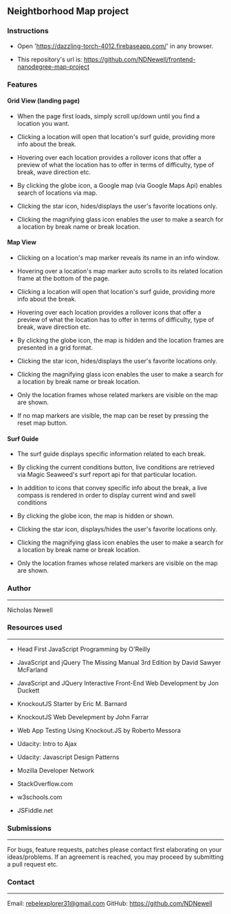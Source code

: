 ## Neightborhood Map project

### Instructions

* Open 'https://dazzling-torch-4012.firebaseapp.com/' in any browser.

* This repository's url is:
  https://github.com/NDNewell/frontend-nanodegree-map-project

### Features

#### Grid View (landing page)

* When the page first loads, simply scroll up/down until you find a location
  you want.

* Clicking a location will open that location's surf guide, providing more info
  about the break.

* Hovering over each location provides a rollover icons that offer a preview of
  what the location has to offer in terms of difficulty, type of break, wave
  direction etc.

* By clicking the globe icon, a Google map (via Google Maps Api) enables
  search of locations via map.

* Clicking the star icon, hides/displays the user's favorite locations only.

* Clicking the magnifying glass icon enables the user to make a search for a
  location by break name or break location.


#### Map View

* Clicking on a location's map marker reveals its name in an info window.

* Hovering over a location's map marker auto scrolls to its related location
  frame at the bottom of the page.

* Clicking a location will open that location's surf guide, providing more info
  about the break.

* Hovering over each location provides a rollover icons that offer a preview of
  what the location has to offer in terms of difficulty, type of break, wave
  direction etc.

* By clicking the globe icon, the map is hidden and the location frames are
  presented in a grid format.

* Clicking the star icon, hides/displays the user's favorite locations only.

* Clicking the magnifying glass icon enables the user to make a search for a
  location by break name or break location.

* Only the location frames whose related markers are visible on the map are
  shown.

* If no map markers are visible, the map can be reset by pressing the reset
  map button.

#### Surf Guide

* The surf guide displays specific information related to each break.

* By clicking the current conditions button, live conditions are retrieved
  via Magic Seaweed's surf report api for that particular location.

* In addition to icons that convey specific info about the break, a live
  compass is rendered in order to display current wind and swell conditions

* By clicking the globe icon, the map is hidden or shown.

* Clicking the star icon, displays/hides the user's favorite locations only.

* Clicking the magnifying glass icon enables the user to make a search for a
  location by break name or break location.

* Only the location frames whose related markers are visible on the map are
  shown.


###  Author
  ------

  Nicholas Newell


###  Resources used
  --------------

  * Head First JavaScript Programming by O'Reilly

  * JavaScript and jQuery The Missing Manual 3rd Edition by David Sawyer
    McFarland

  * JavaScript and JQuery Interactive Front-End Web Development by Jon Duckett

  * KnockoutJS Starter by Eric M. Barnard

  * KnockoutJS Web Develepment by John Farrar

  * Web App Testing Using Knockout.JS by Roberto Messora

  * Udacity: Intro to Ajax

  * Udacity: Javascript Design Patterns

  * Mozilla Developer Network

  * StackOverflow.com

  * w3schools.com

  * JSFiddle.net


###  Submissions
  -----------

  For bugs, feature requests, patches please contact first elaborating on
  your ideas/problems. If an agreement is reached, you may proceed by
  submitting a pull request etc.


###  Contact
  -------

  Email: rebelexplorer31@gmail.com
  GitHub: https://github.com/NDNewell
